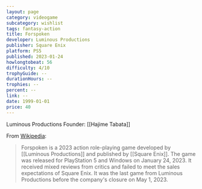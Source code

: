 ```yaml
---
layout: page
category: videogame
subcategory: wishlist
tags: fantasy-action
title: Forspoken
developer: Luminous Productions
publisher: Square Enix
platform: PS5
published: 2023-01-24
howlongtobeat: 56
difficulty: 4/10
trophyGuide: --
durationHours: --
trophies: --
percent: --
link: --
date: 1999-01-01
price: 40
---
```


Luminous Productions Founder: [[Hajime Tabata]]

From [Wikipedia](https://en.wikipedia.org/wiki/Forspoken):

> Forspoken is a 2023 action role-playing game developed by [[Luminous Productions]] and published by [[Square Enix]]. The game was released for PlayStation 5 and Windows on January 24, 2023. It received mixed reviews from critics and failed to meet the sales expectations of Square Enix. It was the last game from Luminous Productions before the company's closure on May 1, 2023.
